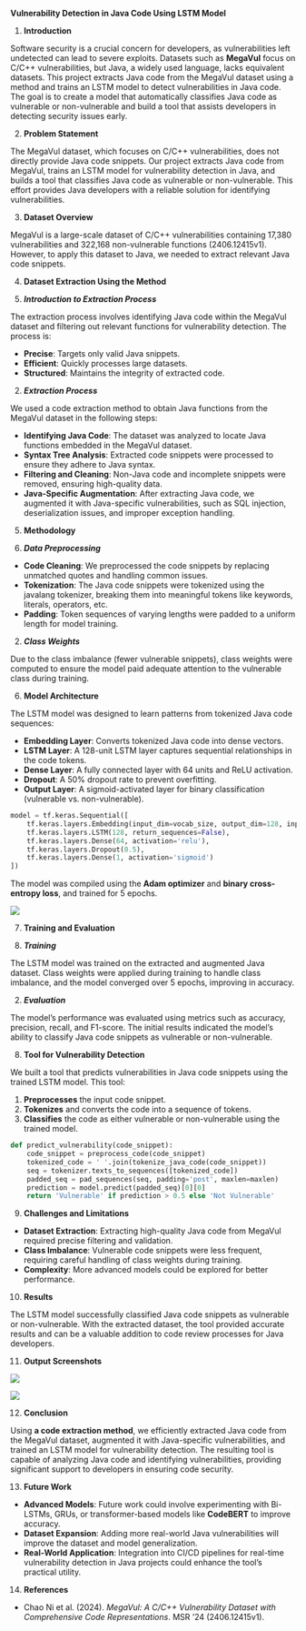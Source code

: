 **Vulnerability Detection in Java Code Using LSTM Model**

1. **Introduction**

Software security is a crucial concern for developers, as vulnerabilities left undetected can lead to severe exploits. Datasets such as **MegaVul** focus on C/C++ vulnerabilities, but Java, a widely used language, lacks equivalent datasets. This project extracts Java code from the MegaVul dataset using a method and trains an LSTM model to detect vulnerabilities in Java code. The goal is to create a model that automatically classifies Java code as vulnerable or non-vulnerable and build a tool that assists developers in detecting security issues early.

2. **Problem Statement**

The MegaVul dataset, which focuses on C/C++ vulnerabilities, does not directly provide Java code snippets. Our project extracts Java code from MegaVul, trains an LSTM model for vulnerability detection in Java, and builds a tool that classifies Java code as vulnerable or non-vulnerable. This effort provides Java developers with a reliable solution for identifying vulnerabilities.

3. **Dataset Overview**

MegaVul is a large-scale dataset of C/C++ vulnerabilities containing 17,380 vulnerabilities and 322,168 non-vulnerable functions (2406.12415v1). However, to apply this dataset to Java, we needed to extract relevant Java code snippets.

4. **Dataset Extraction Using the Method**

1. ***Introduction to Extraction Process***

The extraction process involves identifying Java code within the MegaVul dataset and filtering out relevant functions for vulnerability detection. The process is:

- **Precise**: Targets only valid Java snippets.
- **Efficient**: Quickly processes large datasets.
- **Structured**: Maintains the integrity of extracted code.

2. ***Extraction Process***

We used a code extraction method to obtain Java functions from the MegaVul dataset in the following steps:

- **Identifying Java Code**: The dataset was analyzed to locate Java functions embedded in the MegaVul dataset.
- **Syntax Tree Analysis**: Extracted code snippets were processed to ensure they adhere to Java syntax.
- **Filtering and Cleaning**: Non-Java code and incomplete snippets were removed, ensuring high-quality data.
- **Java-Specific Augmentation**: After extracting Java code, we augmented it with Java-specific vulnerabilities, such as SQL injection, deserialization issues, and improper exception handling.

5. **Methodology**

1. ***Data Preprocessing***
- **Code Cleaning**: We preprocessed the code snippets by replacing unmatched quotes and handling common issues.
- **Tokenization**: The Java code snippets were tokenized using the javalang tokenizer, breaking them into meaningful tokens like keywords, literals, operators, etc.
- **Padding**: Token sequences of varying lengths were padded to a uniform length for model training.

2. ***Class Weights***

Due to the class imbalance (fewer vulnerable snippets), class weights were computed to ensure the model paid adequate attention to the vulnerable class during training.

6. **Model Architecture**

The LSTM model was designed to learn patterns from tokenized Java code sequences:

- **Embedding Layer**: Converts tokenized Java code into dense vectors.
- **LSTM Layer**: A 128-unit LSTM layer captures sequential relationships in the code tokens.
- **Dense Layer**: A fully connected layer with 64 units and ReLU activation.
- **Dropout**: A 50% dropout rate to prevent overfitting.
- **Output Layer**: A sigmoid-activated layer for binary classification (vulnerable vs. non-vulnerable).

```python
model = tf.keras.Sequential([
    tf.keras.layers.Embedding(input_dim=vocab_size, output_dim=128, input_length=maxlen),
    tf.keras.layers.LSTM(128, return_sequences=False),
    tf.keras.layers.Dense(64, activation='relu'),
    tf.keras.layers.Dropout(0.5),
    tf.keras.layers.Dense(1, activation='sigmoid')
])
```

The model was compiled using the **Adam optimizer** and **binary cross-entropy loss**, and trained for 5 epochs.

![](Aspose.Words.b7c728c7-6e89-4ddd-88d9-5c4c736d461a.001.jpeg)

7. **Training and Evaluation**

1. ***Training***

The LSTM model was trained on the extracted and augmented Java dataset. Class weights were applied during training to handle class imbalance, and the model converged over 5 epochs, improving in accuracy.

2. ***Evaluation***

The model’s performance was evaluated using metrics such as accuracy, precision, recall, and F1-score. The initial results indicated the model’s ability to classify Java code snippets as vulnerable or non-vulnerable.

8. **Tool for Vulnerability Detection**

We built a tool that predicts vulnerabilities in Java code snippets using the trained LSTM model. This tool:

1. **Preprocesses** the input code snippet.
2. **Tokenizes** and converts the code into a sequence of tokens.
3. **Classifies** the code as either vulnerable or non-vulnerable using the trained model.

```python
def predict_vulnerability(code_snippet):
    code_snippet = preprocess_code(code_snippet)
    tokenized_code = ' '.join(tokenize_java_code(code_snippet))
    seq = tokenizer.texts_to_sequences([tokenized_code])
    padded_seq = pad_sequences(seq, padding='post', maxlen=maxlen)
    prediction = model.predict(padded_seq)[0][0]
    return 'Vulnerable' if prediction > 0.5 else 'Not Vulnerable'
```

9. **Challenges and Limitations**
- **Dataset Extraction**: Extracting high-quality Java code from MegaVul required precise filtering and validation.
- **Class Imbalance**: Vulnerable code snippets were less frequent, requiring careful handling of class weights during training.
- **Complexity**: More advanced models could be explored for better performance.

10. **Results**

The LSTM model successfully classified Java code snippets as vulnerable or non-vulnerable. With the extracted dataset, the tool provided accurate results and can be a valuable addition to code review processes for Java developers.

11. **Output Screenshots**

![](Aspose.Words.b7c728c7-6e89-4ddd-88d9-5c4c736d461a.002.jpeg)

![](Aspose.Words.b7c728c7-6e89-4ddd-88d9-5c4c736d461a.003.jpeg)


12. **Conclusion**

Using **a code extraction method**, we efficiently extracted Java code from the MegaVul dataset, augmented it with Java-specific vulnerabilities, and trained an LSTM model for vulnerability detection. The resulting tool is capable of analyzing Java code and identifying vulnerabilities, providing significant support to developers in ensuring code security.

13. **Future Work**
- **Advanced Models**: Future work could involve experimenting with Bi-LSTMs, GRUs, or transformer-based models like **CodeBERT** to improve accuracy.
- **Dataset Expansion**: Adding more real-world Java vulnerabilities will improve the dataset and model generalization.
- **Real-World Application**: Integration into CI/CD pipelines for real-time vulnerability detection in Java projects could enhance the tool’s practical utility.

14. **References**
- Chao Ni et al. (2024). *MegaVul: A C/C++ Vulnerability Dataset with Comprehensive Code Representations*. MSR ’24 (2406.12415v1).
